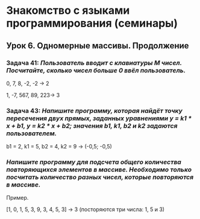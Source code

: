 # Знакомство с языками программирования (семинары)

## Урок 6. Одномерные массивы. Продолжение

### Задача 41: *Пользователь вводит с клавиатуры M чисел. Посчитайте, сколько чисел больше 0 ввёл пользователь.*

0, 7, 8, -2, -2 -> 2

1, -7, 567, 89, 223-> 3

### Задача 43: *Напишите программу, которая найдёт точку пересечения двух прямых, заданных уравнениями y = k1 * x + b1, y = k2 * x + b2; значения b1, k1, b2 и k2 задаются пользователем.*


b1 = 2, k1 = 5, b2 = 4, k2 = 9 -> (-0,5; -0,5)

### *Напишите программу для подсчета общего количества повторяющихся элементов в массиве. Необходимо только посчитать количество разных чисел, которые повторяются в массиве.*

Пример.

[1, 0, 1, 5, 3, 9, 3, 4, 5, 3] -> 3 (посторяются три числа: 1, 5 и 3)
